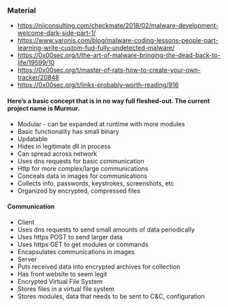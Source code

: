 ### Material
- https://niiconsulting.com/checkmate/2018/02/malware-development-welcome-dark-side-part-1/
- https://www.varonis.com/blog/malware-coding-lessons-people-part-learning-write-custom-fud-fully-undetected-malware/
- https://0x00sec.org/t/the-art-of-malware-bringing-the-dead-back-to-life/19599/10
- https://0x00sec.org/t/master-of-rats-how-to-create-your-own-tracker/20848
- https://0x00sec.org/t/links-probably-worth-reading/916

#### Here’s a basic concept that is in no way full fleshed-out. The current project name is Murmur.

- Modular - can be expanded at runtime with more modules
- Basic functionality has small binary
- Updatable
- Hides in legitimate dll in process
- Can spread across network
- Uses dns requests for basic communication
- Http for more complex/large communications
- Conceals data in images for communications
- Collects info, passwords, keystrokes, screenshots, etc
- Organized by encrypted, compressed files

#### Communication

- Client
- Uses dns requests to send small amounts of data periodically
- Uses https POST to send larger data
- Uses https GET to get modules or commands
- Encapsulates communications in images
- Server
- Puts received data into encrypted archives for collection
- Has front website to seem legit
- Encrypted Virtual File System
- Stores files in a virtual file system
- Stores modules, data that needs to be sent to C&C, configuration